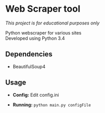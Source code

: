 # Web Scraper tool
*This project is for educational purposes only*  

Python webscraper for various sites  
Developed using Python 3.4

## Dependencies
- BeautifulSoup4

## Usage
- **Config:** Edit config.ini

- **Running:** `python main.py configFile` 